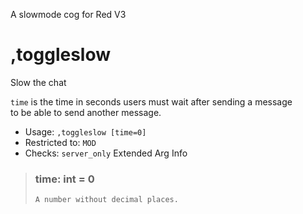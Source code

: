 A slowmode cog for Red V3

# ,toggleslow
Slow the chat<br/>

`time` is the time in seconds users must wait after sending a message<br/>
to be able to send another message.<br/>
 - Usage: `,toggleslow [time=0]`
 - Restricted to: `MOD`
 - Checks: `server_only`
Extended Arg Info
> ### time: int = 0
> ```
> A number without decimal places.
> ```
